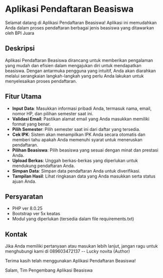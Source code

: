 # Aplikasi Pendaftaran Beasiswa

Selamat datang di Aplikasi Pendaftaran Beasiswa! Aplikasi ini memudahkan Anda dalam proses pendaftaran berbagai jenis beasiswa yang ditawarkan oleh BPI Juara

## Deskripsi

Aplikasi Pendaftaran Beasiswa dirancang untuk memberikan pengalaman yang mudah dan efisien dalam mengajukan diri untuk mendapatkan beasiswa. Dengan antarmuka pengguna yang intuitif, Anda akan diarahkan melalui serangkaian langkah-langkah yang perlu Anda lakukan untuk menyelesaikan proses pendaftaran.

## Fitur Utama

- **Input Data**: Masukkan informasi pribadi Anda, termasuk nama, email, nomor HP, dan pilihan semester saat ini.
- **Validasi Email**: Pastikan alamat email yang Anda masukkan memiliki format yang benar.
- **Pilih Semester**: Pilih semester saat ini dari daftar yang tersedia.
- **Cek IPK**: Sistem akan menampilkan IPK Anda secara otomatis dan memberi tahu apakah Anda memenuhi syarat untuk meneruskan pendaftaran.
- **Pilihan Beasiswa**: Pilih beasiswa yang sesuai dengan minat dan prestasi Anda.
- **Upload Berkas**: Unggah berkas-berkas yang diperlukan untuk mendukung pendaftaran Anda.
- **Simpan Data**: Simpan data pendaftaran Anda untuk diverifikasi.
- **Tampilan Hasil**: Lihat ringkasan data yang Anda masukkan serta status ajuan Anda.

## Persyaratan

- PHP ver 8.0.25
- Bootstrap ver 5x keatas
- Modul yang diperlukan (tersedia dalam file requirements.txt)

## Kontak

Jika Anda memiliki pertanyaan atau masukan lebih lanjut, jangan ragu untuk menghubungi kami di 089603472137 -- Lucky novita (Author)

Terima kasih telah menggunakan Aplikasi Pendaftaran Beasiswa!

Salam,
Tim Pengembang Aplikasi Beasiswa
